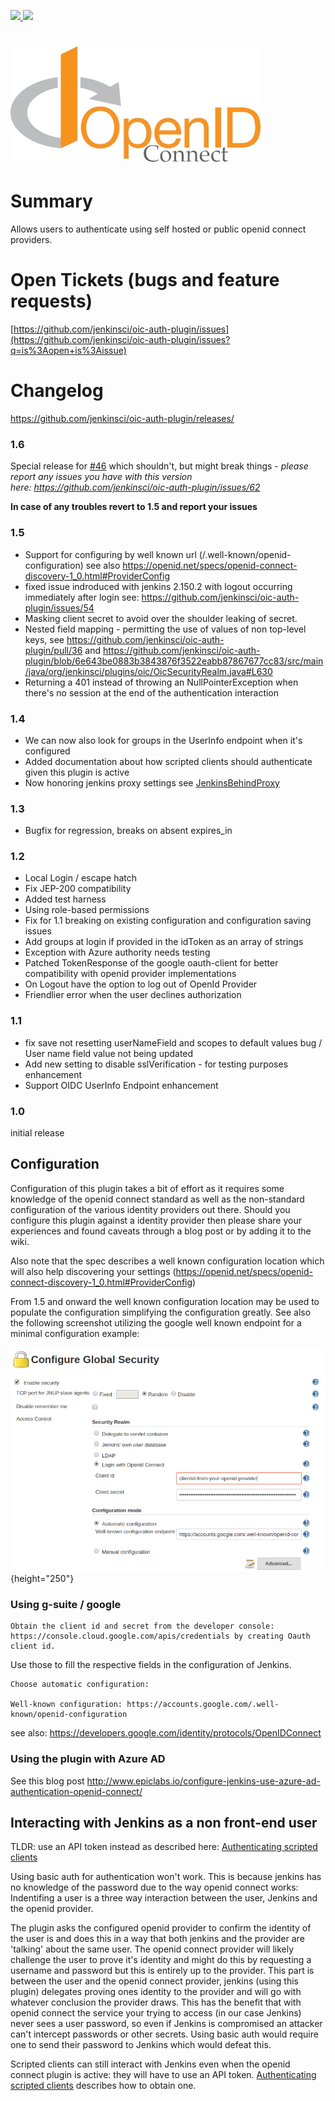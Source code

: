 
[![](https://ci.jenkins.io/buildStatus/icon?job=Plugins/oic-auth-plugin/master)
![](https://img.shields.io/jenkins/plugin/v/oic-auth.svg)
](https://ci.jenkins.io/job/Plugins/job/oic-auth-plugin/job/master/)

# ![](docs/images/OPENID_CONNECT_NEW-Logo.jpg)

# Summary

Allows users to authenticate using self hosted or public openid connect
providers.

# Open Tickets (bugs and feature requests)

[https://github.com/jenkinsci/oic-auth-plugin/issues](https://github.com/jenkinsci/oic-auth-plugin/issues?q=is%3Aopen+is%3Aissue)

# Changelog

<https://github.com/jenkinsci/oic-auth-plugin/releases/>

### 1.6 

Special release
for [\#46](https://github.com/jenkinsci/oic-auth-plugin/issues/46) which
shouldn't, but might break things - *please report any issues you have
with this version
here: <https://github.com/jenkinsci/oic-auth-plugin/issues/62>*

**In case of any troubles revert to 1.5 and report your issues**

### 1.5

-   Support for configuring by well known
    url (/.well-known/openid-configuration) see
    also <https://openid.net/specs/openid-connect-discovery-1_0.html#ProviderConfig>
-   fixed issue indroduced with jenkins 2.150.2 with logout occurring
    immediately after login
    see: <https://github.com/jenkinsci/oic-auth-plugin/issues/54>
-   Masking client secret to avoid over the shoulder leaking of secret.
-   Nested field mapping - permitting the use of values of non top-level
    keys,
    see <https://github.com/jenkinsci/oic-auth-plugin/pull/36> and <https://github.com/jenkinsci/oic-auth-plugin/blob/6e643be0883b3843876f3522eabb87867677cc83/src/main/java/org/jenkinsci/plugins/oic/OicSecurityRealm.java#L630>
-   Returning a 401 instead of throwing an NullPointerException when
    there's no session at the end of the authentication interaction

### 1.4

-   We can now also look for groups in the UserInfo endpoint when it's
    configured
-   Added documentation about how scripted clients should authenticate
    given this plugin is active
-   Now honoring jenkins proxy settings
    see [JenkinsBehindProxy](https://wiki.jenkins.io/display/JENKINS/JenkinsBehindProxy)

### 1.3

-   Bugfix for regression, breaks on absent expires\_in

### 1.2

-   Local Login / escape hatch
-   Fix JEP-200 compatibility
-   Added test harness
-   Using role-based permissions
-   Fix for 1.1 breaking on existing configuration and configuration
    saving issues
-   Add groups at login if provided in the idToken as an array of
    strings
-   Exception with Azure authority needs testing
-   Patched TokenResponse of the google oauth-client for better
    compatibility with openid provider implementations
-   On Logout have the option to log out of OpenId Provider
-   Friendlier error when the user declines authorization

### 1.1

-   fix save not resetting userNameField and scopes to default values
    bug / User name field value not being updated
-   Add new setting to disable sslVerification - for testing purposes
    enhancement
-   Support OIDC UserInfo Endpoint enhancement

### 1.0

initial release

## Configuration

Configuration of this plugin takes a bit of effort as it requires some
knowledge of the openid connect standard as well as the non-standard
configuration of the various identity providers out there. Should you
configure this plugin against a identity provider then please share your
experiences and found caveats through a blog post or by adding it to the
wiki.

Also note that the spec describes a well known configuration location
which will also help discovering your settings
(<https://openid.net/specs/openid-connect-discovery-1_0.html#ProviderConfig>)

  

From 1.5 and onward the well known configuration location may be used to
populate the configuration simplifying the configuration greatly. See
also the following screenshot utilizing the google well known endpoint
for a minimal configuration example: 

![](docs/images/image2019-1-21_1-26-36.png){height="250"}

### Using g-suite / google

    Obtain the client id and secret from the developer console: https://console.cloud.google.com/apis/credentials by creating Oauth client id.

Use those to fill the respective fields in the configuration of Jenkins.

    Choose automatic configuration:

    Well-known configuration: https://accounts.google.com/.well-known/openid-configuration

  

see
also: <https://developers.google.com/identity/protocols/OpenIDConnect>

### Using the plugin with Azure AD

See this blog
post <http://www.epiclabs.io/configure-jenkins-use-azure-ad-authentication-openid-connect/>

## Interacting with Jenkins as a non front-end user

TLDR: use an API token instead as described here: [Authenticating
scripted
clients](https://wiki.jenkins.io/display/JENKINS/Authenticating+scripted+clients)

Using basic auth for authentication won't work. This is because jenkins
has no knowledge of the password due to the way openid connect works:
Indentifing a user is a three way interaction between the user, Jenkins
and the openid provider.

  

The plugin asks the configured openid provider to confirm the identity
of the user is and does this in a way that both jenkins and the provider
are 'talking' about the same user. The openid connect provider will
likely challenge the user to prove it's identity and might do this by
requesting a username and password but this is entirely up to the
provider. This part is between the user and the openid connect provider,
jenkins (using this plugin) delegates proving ones identity to the
provider and will go with whatever conclusion the provider draws. This
has the benefit that with openid connect the service your trying to
access (in our case Jenkins) never sees a user password, so even if
Jenkins is compromised an attacker can't intercept passwords or other
secrets. Using basic auth would require one to send their password to
Jenkins which would defeat this.

  

Scripted clients can still interact with Jenkins even when the openid
connect plugin is active: they will have to use an API
token. [Authenticating scripted
clients](https://wiki.jenkins.io/display/JENKINS/Authenticating+scripted+clients) describes
how to obtain one. 

  
